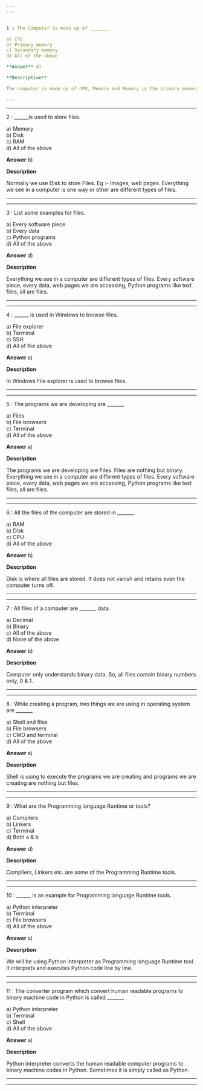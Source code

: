 ```yaml
---
---


1 : The Computer is made up of _______  

a) CPU  
b) Primary memory  
c) Secondary memory  
d) All of the above  

**Answer** d) 

**Description** 

The computer is made up of CPU, Memory and Memory is the primary memory which is called RAM and secondary memory which is Disk.  

---
```

---


2 : ______is used to store files.  

a) Memory  
b) Disk  
c) RAM  
d) All of the above  

**Answer** b) 

**Description** 

Normally we use Disk to store Files. Eg :- Images, web pages. Everything we see in a computer is one way or other are different types of files.    

---
---


3 : List some examples for files.  

a) Every software piece  
b) Every data  
c) Python programs  
d) All of the above  

**Answer** d) 

**Description** 

 Everything we see in a computer are different types of files. Every software piece, every data, web pages we are accessing, Python programs like text files, all are files.

---
---


4 : ______ is used in Windows to browse files.  

a) File explorer  
b) Terminal  
c) SSH  
d) All of the above  

**Answer** a) 

**Description** 

In Windows File explorer is used to browse files.



---
---


5 : The programs we are developing are _______  

a) Files  
b) File browsers  
c) Terminal  
d) All of the above  

**Answer** a) 

**Description** 

The programs we are developing are Files. Files are nothing but binary. Everything we see in a computer are different types of files. Every software piece, every data, web pages we are accessing, Python programs like text files, all are files.  

---
---


6 : All the files of the computer are stored in _______  

a) RAM  
b) Disk  
c) CPU  
d) All of the above  

**Answer** b) 

**Description** 

 Disk is where all files are stored. It does not vanish and retains even the computer turns off.

 

---
---


7 : All files of a computer are _______ data.  

a) Decimal  
b) Binary  
c) All of the above  
d) None of the above  

**Answer** b) 

**Description** 

Computer only understands binary data. So, all files contain binary numbers only, 0 &amp; 1.



---
---


8 : While creating a program, two things we are using in operating system are _______  

a) Shell and files  
b) File browsers  
c) CMD and terminal  
d) All of the above  

**Answer** a) 

**Description** 

Shell is using to execute the programs we are creating and programs we are creating are nothing but files.

---
---


9 : What are the Programming language Runtime or tools?  

a) Compilers  
b) Linkers  
c) Terminal  
d) Both a & b  

**Answer** d) 

**Description** 

Compilers, Linkers etc. are some of the Programming Runtime tools.  

---
---


10 : ______ is an example for Programming language Runtime tools.  

a) Python interpreter  
b) Terminal  
c) File browsers  
d) All of the above  

**Answer** a) 

**Description** 

We will be using Python interpreter as Programming language Runtime tool. It interprets and executes Python code line by line.

---
---


11 : The converter program which convert human readable programs to binary machine code in Python is called _______

a) Python interpreter  
b) Terminal  
c) Shell  
d) All of the above  

**Answer** a) 

**Description** 

Python interpreter converts the human readable computer programs to binary machine codes in Python. Sometimes it is simply called as Python.

---
---





